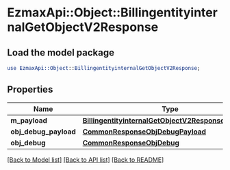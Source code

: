 # EzmaxApi::Object::BillingentityinternalGetObjectV2Response

## Load the model package
```perl
use EzmaxApi::Object::BillingentityinternalGetObjectV2Response;
```

## Properties
Name | Type | Description | Notes
------------ | ------------- | ------------- | -------------
**m_payload** | [**BillingentityinternalGetObjectV2ResponseMPayload**](BillingentityinternalGetObjectV2ResponseMPayload.md) |  | 
**obj_debug_payload** | [**CommonResponseObjDebugPayload**](CommonResponseObjDebugPayload.md) |  | [optional] 
**obj_debug** | [**CommonResponseObjDebug**](CommonResponseObjDebug.md) |  | [optional] 

[[Back to Model list]](../README.md#documentation-for-models) [[Back to API list]](../README.md#documentation-for-api-endpoints) [[Back to README]](../README.md)


